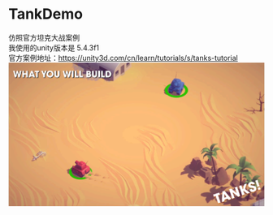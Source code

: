 # TankDemo
仿照官方坦克大战案例  
我使用的unity版本是 5.4.3f1  
官方案例地址：https://unity3d.com/cn/learn/tutorials/s/tanks-tutorial
![tank project image](https://github.com/mybichu/IMGS/blob/master/TankDemo/TankDemo.png)
